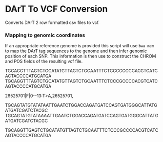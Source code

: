 # DArT To VCF Conversion

Converts DArT 2 row formatted csv files to vcf. 


### Mapping to genomic coordinates

If an appropriate reference genome is provided this script will use `bwa mem` to map the DArT tag sequences to the genome and then infer genomic position of each SNP. This information is then use to construct the CHROM and POS fields of the resulting vcf file. 


TGCAGGTTTAGTCTGCATATGTTAGTCTGCAATTTCTCCCGCCCCACGTCATCACTACCCCATGCATGA
TGCAGGTTTAGTCTGCATATGTTAGTCTGCAATTTCTCCCGCCCCACGTCATCAGTACCCCATGCATGA


26525701|F|0--13:T>A,26525701,

TGCAGTATGTATATAATTGAATCTGGACCAGATGATCCAGTGATGGGCATTATGATGATCGATCTACGC
TGCAGTATGTATAAAATTGAATCTGGACCAGATGATCCAGTGATGGGCATTATGATGATCGATCTACGC






TGCAGGTTGAGTCTGCATATGTTAGTCTGCAATTTCTCCCGCCCCACGTCATCAGTACCCCATGCATGA

